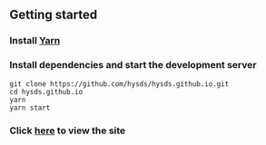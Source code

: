 ## Getting started

### Install [Yarn](https://classic.yarnpkg.com/en/docs/install)

### Install dependencies and start the development server

```
git clone https://github.com/hysds/hysds.github.io.git
cd hysds.github.io
yarn
yarn start
```

### Click [here](http://localhost:8000) to view the site
